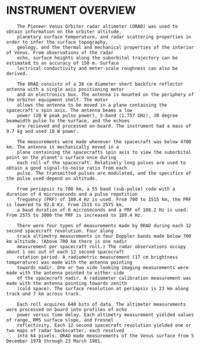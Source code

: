 
            
   INSTRUMENT OVERVIEW
   ===================

        The Pioneer Venus Orbiter radar altimeter (ORAD) was used to obtain information on the orbiter altitude, 
        planetary surface temperature, and radar scattering properties in order to infer the surface topography, 
        geology, and the thermal and mechanical properties of the interior of Venus. From observations of the radar 
        echo, surface heights along the suborbital trajectory can be estimated to an accuracy of 150 m. Surface 
        lectrical conductivity and meter-scale roughness can also be derived.

        The ORAD consists of a 38 cm diameter short backfire reflector antenna with a single axis positioning motor 
        and an electronics box. The antenna is mounted on the periphery of the orbiter equipment shelf. The motor 
        allows the antenna to be moved in a plane containing the spacecraft's spin axis. The antenna beams a low 
        power (20 W peak pulse power), S-band (1.757 GHz), 30 degree beamwidth pulse to the surface, and the echoes 
        are recieved and processed on-board. The instrument had a mass of 9.7 kg and used 18 W power.

        The measurements were made whenever the spacecraft was below 4700 km. The antenna is mechanically moved in a 
        plane containing the spacecrafts spin axis to view the suborbital point on the planet's surface once during 
        each roll of the spacecraft. Relatively long pulses are used to obtain a good signal-to-noise ratio from each 
        pulse. The transmitted pulses are modulated, and the specifics of the pulse used depend on altitude.

        From periapsis to 700 km, a 55 baud (sub-pulse) code with a duration of 4 microseconds and a pulse repetition 
        frequency (PRF) of 189.4 Hz is used. From 700 to 1515 km, the PRF is lowered to 92.8 Kz. From 1515 to 2575 km, 
        a baud duration of 6 microseconds and a PRF of 108.2 Hz is used. From 2575 to 3000 the PRF is increased to 189.4 Hz.

        There were four types of measurements made by ORAD during each 12 second spacecraft revolution. Four along 
        track altimetry measurements in four Doppler bands made below 700 km altitude. (Above 700 km there is one nadir 
        measurement per spacecraft roll.) The radar observations occupy about 1 sec out of each 12 second spacecraft 
        rotation period. A radiometric measurement (17 cm brightness temperature) was made with the antenna pointing 
        towards nadir. One or two side looking imaging measurements were made with the antenna pointed to either side 
        of the spacecraft nadir. A radiometer calibration measurement was made with the antenna pointing towards zenith 
        (cold space). The surface resolution at periapsis is 23 km along track and 7 km across track.

        Each roll acquires 640 bits of data. The altimeter measurements were processed on board into profiles of echo 
        power versus time delay. Each altimetry measurement yielded values of range, RMS surface slope, and Fresnel 
        reflectivity. Each 12 second spacecraft revolution yielded one or two maps of radar backscatter, each resolved 
        into 64 pixels. ORAD made measurements of the Venus surface from 5 December 1978 through 23 March 1981.
        